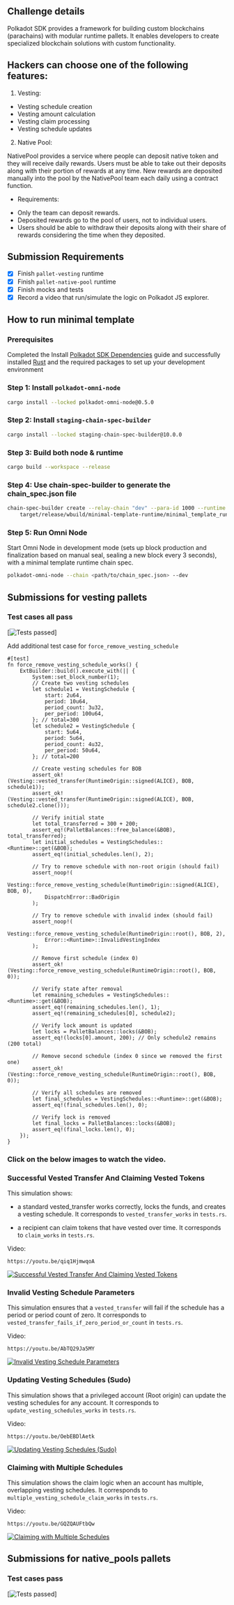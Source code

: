 ## Challenge details

Polkadot SDK provides a framework for building custom blockchains (parachains) with modular runtime pallets. It enables developers to create specialized blockchain solutions with custom functionality.

## Hackers can choose one of the following features:

1. Vesting:

- Vesting schedule creation
- Vesting amount calculation
- Vesting claim processing
- Vesting schedule updates

2. Native Pool:

NativePool provides a service where people can deposit native token and they will receive daily rewards. Users must be able to take out their deposits along with their portion of rewards at any time. New rewards are deposited manually into the pool by the NativePool team each daily using a contract function.

- Requirements:

* Only the team can deposit rewards.
* Deposited rewards go to the pool of users, not to individual users.
* Users should be able to withdraw their deposits along with their share of rewards considering the time when they deposited.

## Submission Requirements

- [x] Finish `pallet-vesting` runtime
- [x] Finish `pallet-native-pool` runtime
- [x] Finish mocks and tests
- [x] Record a video that run/simulate the logic on Polkadot JS explorer.

## How to run minimal template

### Prerequisites

Completed the Install [Polkadot SDK Dependencies](https://docs.polkadot.com/develop/parachains/install-polkadot-sdk/) guide and successfully installed [Rust](https://www.rust-lang.org/) and the required packages to set up your development environment

### Step 1: Install `polkadot-omni-node`

```sh
cargo install --locked polkadot-omni-node@0.5.0
```

### Step 2: Install `staging-chain-spec-builder`

```sh
cargo install --locked staging-chain-spec-builder@10.0.0
```

### Step 3: Build both node & runtime

```sh
cargo build --workspace --release
```

### Step 4: Use chain-spec-builder to generate the chain_spec.json file

```sh
chain-spec-builder create --relay-chain "dev" --para-id 1000 --runtime \
    target/release/wbuild/minimal-template-runtime/minimal_template_runtime.wasm named-preset development
```

### Step 5: Run Omni Node

Start Omni Node in development mode (sets up block production and finalization based on manual seal,
sealing a new block every 3 seconds), with a minimal template runtime chain spec.

```sh
polkadot-omni-node --chain <path/to/chain_spec.json> --dev
```

## Submissions for vesting pallets

### Test cases all pass

[![Tests passed](https://drive.google.com/file/d/1_1PWkrvosrhVsRXEmzoKfoVbo8vzYYPN/view?usp=sharing)]

Add additional test case for `force_remove_vesting_schedule`

```
#[test]
fn force_remove_vesting_schedule_works() {
	ExtBuilder::build().execute_with(|| {
		System::set_block_number(1);
		// Create two vesting schedules
		let schedule1 = VestingSchedule {
			start: 2u64,
			period: 10u64,
			period_count: 3u32,
			per_period: 100u64,
		}; // total=300
		let schedule2 = VestingSchedule {
			start: 5u64,
			period: 5u64,
			period_count: 4u32,
			per_period: 50u64,
		}; // total=200

		// Create vesting schedules for BOB
		assert_ok!(Vesting::vested_transfer(RuntimeOrigin::signed(ALICE), BOB, schedule1));
		assert_ok!(Vesting::vested_transfer(RuntimeOrigin::signed(ALICE), BOB, schedule2.clone()));

		// Verify initial state
		let total_transferred = 300 + 200;
		assert_eq!(PalletBalances::free_balance(&BOB), total_transferred);
		let initial_schedules = VestingSchedules::<Runtime>::get(&BOB);
		assert_eq!(initial_schedules.len(), 2);

		// Try to remove schedule with non-root origin (should fail)
		assert_noop!(
			Vesting::force_remove_vesting_schedule(RuntimeOrigin::signed(ALICE), BOB, 0),
			DispatchError::BadOrigin
		);

		// Try to remove schedule with invalid index (should fail)
		assert_noop!(
			Vesting::force_remove_vesting_schedule(RuntimeOrigin::root(), BOB, 2),
			Error::<Runtime>::InvalidVestingIndex
		);

		// Remove first schedule (index 0)
		assert_ok!(Vesting::force_remove_vesting_schedule(RuntimeOrigin::root(), BOB, 0));

		// Verify state after removal
		let remaining_schedules = VestingSchedules::<Runtime>::get(&BOB);
		assert_eq!(remaining_schedules.len(), 1);
		assert_eq!(remaining_schedules[0], schedule2);

		// Verify lock amount is updated
		let locks = PalletBalances::locks(&BOB);
		assert_eq!(locks[0].amount, 200); // Only schedule2 remains (200 total)

		// Remove second schedule (index 0 since we removed the first one)
		assert_ok!(Vesting::force_remove_vesting_schedule(RuntimeOrigin::root(), BOB, 0));

		// Verify all schedules are removed
		let final_schedules = VestingSchedules::<Runtime>::get(&BOB);
		assert_eq!(final_schedules.len(), 0);

		// Verify lock is removed
		let final_locks = PalletBalances::locks(&BOB);
		assert_eq!(final_locks.len(), 0);
	});
}
```

### Click on the below images to watch the video.

### Successful Vested Transfer And Claiming Vested Tokens

This simulation shows:

- a standard vested_transfer works correctly, locks the funds, and creates a vesting schedule. It corresponds to `vested_transfer_works` in `tests.rs`.

- a recipient can claim tokens that have vested over time. It corresponds to `claim_works` in `tests.rs`.

Video:

```
https://youtu.be/qiq1HjmwqoA
```

[![Successful Vested Transfer And Claiming Vested Tokens](https://img.youtube.com/vi/qiq1HjmwqoA/maxresdefault.jpg)](https://youtu.be/qiq1HjmwqoA)

### Invalid Vesting Schedule Parameters

This simulation ensures that a `vested_transfer` will fail if the schedule has a period or period count of zero. It corresponds to `vested_transfer_fails_if_zero_period_or_count` in `tests.rs`.

Video:

```
https://youtu.be/AbTQ29Ja5MY
```

[![Invalid Vesting Schedule Parameters](https://img.youtube.com/vi/AbTQ29Ja5MY/maxresdefault.jpg)](https://youtu.be/AbTQ29Ja5MY)

### Updating Vesting Schedules (Sudo)

This simulation shows that a privileged account (Root origin) can update the vesting schedules for any account. It corresponds to `update_vesting_schedules_works` in `tests.rs`.

Video:

```
https://youtu.be/OebEBDlAetk
```

[![Updating Vesting Schedules (Sudo)](https://img.youtube.com/vi/OebEBDlAetk/maxresdefault.jpg)](https://youtu.be/OebEBDlAetk)

### Claiming with Multiple Schedules

This simulation shows the claim logic when an account has multiple, overlapping vesting schedules. It corresponds to `multiple_vesting_schedule_claim_works` in `tests.rs`.

Video:

```
https://youtu.be/GQZQAUFtbQw
```

[![Claiming with Multiple Schedules](https://img.youtube.com/vi/GQZQAUFtbQw/maxresdefault.jpg)](https://youtu.be/GQZQAUFtbQw)

## Submissions for native_pools pallets

### Test cases pass

[![Tests passed](https://drive.google.com/file/d/1_1PWkrvosrhVsRXEmzoKfoVbo8vzYYPN/view?usp=sharing)]
